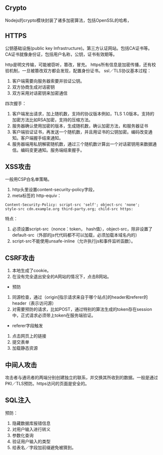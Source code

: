 ## Crypto
Nodejs的crypto模块封装了诸多加密算法，包括OpenSSL的哈希，

## HTTPS
公钥基础设施(public key Infrastructure)。第三方认证网站。包括CA证书等。CA证书就像身份证，包括用户名称，公钥，证书有效期等。

http是明文传输，可能被窃听，篡改，冒充。
https所有信息是加密传播，还有校验机制，一旦被篡改双方都会发现，配置身份证书。
ssl／TLS协议基本过程：
1. 客户端需要向服务器索要并验证公钥。
2. 双方协商生成对话密钥
3. 双方采用对话密钥来加密通信

四次握手：  
1. 客户端发出请求，加上随机数，支持的协议版本例如，TLS 1.0版本。支持的加密方法比如RSA加密，支持的压缩方法。
2. 服务器确认使用加密的版本，生成随机数，确认加密方法，和服务器证书
3. 客户端验证证书，再发送一个随机数，并且用证书的公钥加密。编码改变通知。客户端握手结束通知。
4. 服务器端用私钥解密随机数，通过三个随机数计算出一个对话密钥用来数据通信。编码变更通知。服务端结束握手。

## XSS攻击
一般用CSP白名单策略。
1. http头里设置content-security-policy字段，
2. meta标签的 http-equiv：
```
Content-Security-Policy: script-src 'self'; object-src 'none';
style-src cdn.example.org third-party.org; child-src https:
```
特点：  
1. 必须设置script-src（nonce：token， hash值），object-src，除非设置了default-src（外部的js代代码都不可以加载，必须加载本域名内的）
2. script-src不能使用unsafe-inline（允许执行js和事件监听函数）。
## CSRF攻击
1. 本地生成了cookie。 
2. 在没有完全退出安全的A网站的情况下，点击B网站。
* 预防
1. 同源检查，通过（origin[指示请求来自于哪个站点]的header和referer的header（表示访问源）
2. 对需要预防的请求，比如POST，通过特别的算法生成的token存在session中，正式请求必须带上token在服务端验证。
* referer字段触发
1. 点击网页上的链接
2. 提交表单
3. 加载静态资源

## 中间人攻击
攻击者与通讯者的两端分别创建独立的联系，并交换其所收到的数据。一般是通过PKI／TLS预防。https访问的页面是安全的。 

## SQL注入
预防：
1. 隐藏数据库报错信息
2. 对用户输入进行转义
3. 参数化查询
4. 验证用户输入的类型
5. 给表名／字段加前缀避免被猜到。
